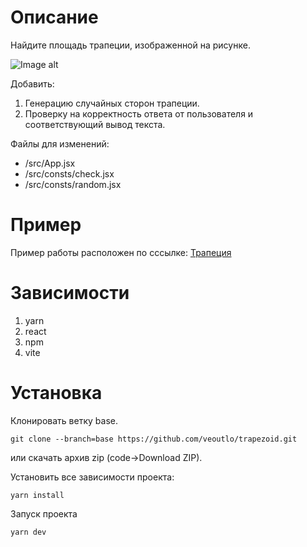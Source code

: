 # Описание #

Найдите площадь трапеции, изображенной на рисунке.

![Image alt](https://github.com/veoutlo/trapezoid/raw/base/public/example.jpg)

Добавить:
1. Генерацию случайных сторон трапеции.
2. Проверку на корректность ответа от пользователя и соответствующий вывод текста.

Файлы для изменений:
* /src/App.jsx
* /src/consts/check.jsx
* /src/consts/random.jsx

# Пример #
Пример работы расположен по сссылке:
[Трапеция](https://veoutlo.github.io/trapezoid/)
# Зависимости #
1. yarn
2. react
3. npm
4. vite

# Установка #
Клонировать ветку base.
```
git clone --branch=base https://github.com/veoutlo/trapezoid.git
```
или скачать архив zip (code->Download ZIP).

Установить все зависимости проекта:
```
yarn install
```

Запуск проекта
```
yarn dev
```